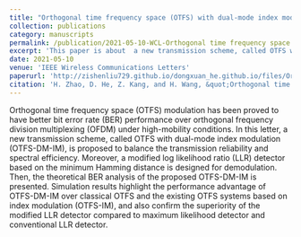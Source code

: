 ```yaml
---
title: "Orthogonal time frequency space (OTFS) with dual-mode index modulation"
collection: publications
category: manuscripts
permalink: /publication/2021-05-10-WCL-Orthogonal time frequency space (OTFS) with dual-mode index modulation-number-3
excerpt: 'This paper is about  a new transmission scheme, called OTFS with dual-mode index modulation (OTFS-DM-IM), which can balance the transmission reliability and spectral efficiency.'
date: 2021-05-10
venue: 'IEEE Wireless Communications Letters'
paperurl: 'http://zishenliu729.github.io/dongxuan_he.github.io/files/Orthogonal_Time_Frequency_Space_OTFS_With_Dual-Mode_Index_Modulation.pdf'
citation: 'H. Zhao, D. He, Z. Kang, and H. Wang, &quot;Orthogonal time frequency space (OTFS) with dual-mode index modulation,&quot; <i>IEEE Wireless Commun. Lett.</i>, vol. 10, no. 5, pp. 991–995, May 2021.'
---
```


Orthogonal time frequency space (OTFS) modulation has been proved to have better bit error rate (BER) performance over orthogonal frequency division multiplexing (OFDM) under high-mobility conditions. In this letter, a new transmission scheme, called OTFS with dual-mode index modulation (OTFS-DM-IM), is proposed to balance the transmission reliability and spectral efficiency. Moreover, a modified log likelihood ratio (LLR) detector based on the minimum Hamming distance is designed for demodulation. Then, the theoretical BER analysis of the proposed OTFS-DM-IM is presented. Simulation results highlight the performance advantage of OTFS-DM-IM over classical OTFS and the existing OTFS systems based on index modulation (OTFS-IM), and also confirm the superiority of the modified LLR detector compared to maximum likelihood detector and conventional LLR detector.

